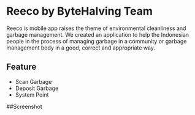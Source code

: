 # Reeco by ByteHalving Team

Reeco is mobile app raises the theme of environmental cleanliness and garbage management. We created an application to help the Indonesian people in the process of managing garbage in a community or garbage management body in a good, correct and appropriate way.

## Feature
- Scan Garbage
- Deposit Garbage
- System Point

##Screenshot

